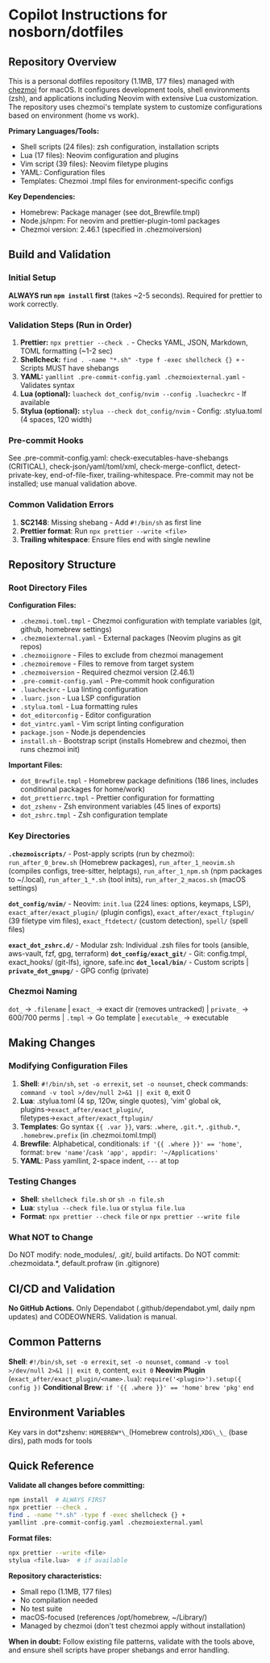 # Copilot Instructions for nosborn/dotfiles

## Repository Overview

This is a personal dotfiles repository (1.1MB, 177 files) managed with [chezmoi](https://www.chezmoi.io) for macOS. It configures development tools, shell environments (zsh), and applications including Neovim with extensive Lua customization. The repository uses chezmoi's template system to customize configurations based on environment (home vs work).

**Primary Languages/Tools:**

- Shell scripts (24 files): zsh configuration, installation scripts
- Lua (17 files): Neovim configuration and plugins
- Vim script (39 files): Neovim filetype plugins
- YAML: Configuration files
- Templates: Chezmoi .tmpl files for environment-specific configs

**Key Dependencies:**

- Homebrew: Package manager (see dot_Brewfile.tmpl)
- Node.js/npm: For neovim and prettier-plugin-toml packages
- Chezmoi version: 2.46.1 (specified in .chezmoiversion)

## Build and Validation

### Initial Setup

**ALWAYS run `npm install` first** (takes ~2-5 seconds). Required for prettier to work correctly.

### Validation Steps (Run in Order)

1. **Prettier:** `npx prettier --check .` - Checks YAML, JSON, Markdown, TOML formatting (~1-2 sec)
2. **Shellcheck:** `find . -name "*.sh" -type f -exec shellcheck {} +` - Scripts MUST have shebangs
3. **YAML:** `yamllint .pre-commit-config.yaml .chezmoiexternal.yaml` - Validates syntax
4. **Lua (optional):** `luacheck dot_config/nvim --config .luacheckrc` - If available
5. **Stylua (optional):** `stylua --check dot_config/nvim` - Config: .stylua.toml (4 spaces, 120 width)

### Pre-commit Hooks

See .pre-commit-config.yaml: check-executables-have-shebangs (CRITICAL), check-json/yaml/toml/xml, check-merge-conflict, detect-private-key, end-of-file-fixer, trailing-whitespace. Pre-commit may not be installed; use manual validation above.

### Common Validation Errors

1. **SC2148**: Missing shebang - Add `#!/bin/sh` as first line
2. **Prettier format**: Run `npx prettier --write <file>`
3. **Trailing whitespace**: Ensure files end with single newline

## Repository Structure

### Root Directory Files

**Configuration Files:**

- `.chezmoi.toml.tmpl` - Chezmoi configuration with template variables (git, github, homebrew settings)
- `.chezmoiexternal.yaml` - External packages (Neovim plugins as git repos)
- `.chezmoiignore` - Files to exclude from chezmoi management
- `.chezmoiremove` - Files to remove from target system
- `.chezmoiversion` - Required chezmoi version (2.46.1)
- `.pre-commit-config.yaml` - Pre-commit hook configuration
- `.luacheckrc` - Lua linting configuration
- `.luarc.json` - Lua LSP configuration
- `.stylua.toml` - Lua formatting rules
- `dot_editorconfig` - Editor configuration
- `dot_vintrc.yaml` - Vim script linting configuration
- `package.json` - Node.js dependencies
- `install.sh` - Bootstrap script (installs Homebrew and chezmoi, then runs chezmoi init)

**Important Files:**

- `dot_Brewfile.tmpl` - Homebrew package definitions (186 lines, includes conditional packages for home/work)
- `dot_prettierrc.tmpl` - Prettier configuration for formatting
- `dot_zshenv` - Zsh environment variables (45 lines of exports)
- `dot_zshrc.tmpl` - Zsh configuration template

### Key Directories

**`.chezmoiscripts/`** - Post-apply scripts (run by chezmoi): `run_after_0_brew.sh` (Homebrew packages), `run_after_1_neovim.sh` (compiles configs, tree-sitter, helptags), `run_after_1_npm.sh` (npm packages to ~/.local), `run_after_1_*.sh` (tool inits), `run_after_2_macos.sh` (macOS settings)

**`dot_config/nvim/`** - Neovim: `init.lua` (224 lines: options, keymaps, LSP), `exact_after/exact_plugin/` (plugin configs), `exact_after/exact_ftplugin/` (39 filetype vim files), `exact_ftdetect/` (custom detection), `spell/` (spell files)

**`exact_dot_zshrc.d/`** - Modular zsh: Individual .zsh files for tools (ansible, aws-vault, fzf, gpg, terraform)
**`dot_config/exact_git/`** - Git: config.tmpl, exact_hooks/ (git-lfs), ignore, safe.inc
**`dot_local/bin/`** - Custom scripts | **`private_dot_gnupg/`** - GPG config (private)

### Chezmoi Naming

`dot_` → `.filename` | `exact_` → exact dir (removes untracked) | `private_` → 600/700 perms | `.tmpl` → Go template | `executable_` → executable

## Making Changes

### Modifying Configuration Files

1. **Shell**: `#!/bin/sh`, `set -o errexit`, `set -o nounset`, check commands: `command -v tool >/dev/null 2>&1 || exit 0`, exit 0
2. **Lua**: .stylua.toml (4 sp, 120w, single quotes), 'vim' global ok, plugins→`exact_after/exact_plugin/`, filetypes→`exact_after/exact_ftplugin/`
3. **Templates**: Go syntax `{{ .var }}`, vars: `.where`, `.git.*`, `.github.*`, `.homebrew.prefix` (in .chezmoi.toml.tmpl)
4. **Brewfile**: Alphabetical, conditionals: `if '{{ .where }}' == 'home'`, format: `brew 'name'`/`cask 'app', appdir: '~/Applications'`
5. **YAML**: Pass yamllint, 2-space indent, `---` at top

### Testing Changes

- **Shell**: `shellcheck file.sh` or `sh -n file.sh`
- **Lua**: `stylua --check file.lua` or `stylua file.lua`
- **Format**: `npx prettier --check file` or `npx prettier --write file`

### What NOT to Change

Do NOT modify: node_modules/, .git/, build artifacts. Do NOT commit: .chezmoidata.\*, default.profraw (in .gitignore)

## CI/CD and Validation

**No GitHub Actions.** Only Dependabot (.github/dependabot.yml, daily npm updates) and CODEOWNERS. Validation is manual.

## Common Patterns

**Shell**: `#!/bin/sh`, `set -o errexit`, `set -o nounset`, `command -v tool >/dev/null 2>&1 || exit 0`, content, `exit 0`
**Neovim Plugin** (`exact_after/exact_plugin/<name>.lua`): `require('<plugin>').setup({ config })`
**Conditional Brew**: `if '{{ .where }}' == 'home'` `brew 'pkg'` `end`

## Environment Variables

Key vars in dot*zshenv: `HOMEBREW*\_`(Homebrew controls),`XDG\_\_` (base dirs), path mods for tools

## Quick Reference

**Validate all changes before committing:**

```bash
npm install  # ALWAYS FIRST
npx prettier --check .
find . -name "*.sh" -type f -exec shellcheck {} +
yamllint .pre-commit-config.yaml .chezmoiexternal.yaml
```

**Format files:**

```bash
npx prettier --write <file>
stylua <file.lua>  # if available
```

**Repository characteristics:**

- Small repo (1.1MB, 177 files)
- No compilation needed
- No test suite
- macOS-focused (references /opt/homebrew, ~/Library/)
- Managed by chezmoi (don't test chezmoi apply without installation)

**When in doubt:** Follow existing file patterns, validate with the tools above, and ensure shell scripts have proper shebangs and error handling.
